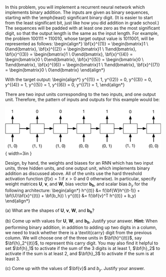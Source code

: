 <!-- From Tutorial 9 of past offering -->
In this problem, you will implement a recurrent neural network which implements binary addition.
The inputs are given as binary sequences, starting with the \emph{least} significant binary digit.
(It is easier to start from the least significant bit, just like how you did addition in grade school.)
The sequences will be padded with at least one zero as the most significant digit, so that the output
length is the same as the input length. For example, the 
problem $100111 + 110010$, whose target output value is $1011001$, will be represented as follows:
\begin{align*}
\bf{x}^{(1)} = \begin{bmatrix}1 \\ 0\end{bmatrix},
\bf{x}^{(2)} = \begin{bmatrix}1 \\ 1\end{bmatrix},
\bf{x}^{(3)} = \begin{bmatrix}1 \\ 0\end{bmatrix},
\bf{x}^{(4)} = \begin{bmatrix}0 \\ 0\end{bmatrix},
\bf{x}^{(5)} = \begin{bmatrix}0 \\ 1\end{bmatrix},
\bf{x}^{(6)} = \begin{bmatrix}1 \\ 1\end{bmatrix},
\bf{x}^{(7)} = \begin{bmatrix}0 \\ 0\end{bmatrix}
\end{align*}

With the target output:
\begin{align*}
y^{(1)} = 1,
y^{(2)} = 0,
y^{(3)} = 0,
y^{(4)} = 1,
y^{(5)} = 1,
y^{(6)} = 0,
y^{(7)} = 1,
\end{align*}

There are two input units corresponding to the two inputs,
and one output unit.
Therefore, the pattern of inputs and outputs for this example would be:

![](rnn-addition.png){ width=3in }

Design, by hand, the weights and biases for an RNN which has two input units,
three hidden units,
and one output unit, which implements binary addition as discussed above.
All of the units use the hard threshold activation function ($f(x) = 1$ if $x > 0$ and $0$ otherwise).
In particular, specify weight matrices $\mathbf{U}$, $\mathbf{v}$, and $\mathbf{W}$, bias vector $\mathbf{b}_{\mathbf{h}}$, and scalar bias $b_y$ for the following architecture:
\begin{align*}
h^{(t)} &= f(\bf{W}h^{(t-1)} + \bf{U}\bf{x}^{(t)} + \bf{b_h}) \\
y^{(t)} &= f(\bf{v}^T h^{(t)} + b_y)
\end{align*}

(a) What are the shapes of $\mathbf{U}$, $\mathbf{v}$, $\mathbf{W}$, and $\mathbf{b}_{\mathbf{h}}$? 

(b) Come up with values for $\mathbf{U}$, $\mathbf{W}$,  and $\mathbf{b}_{\mathbf{h}}$. Justify your answer. 
__Hint:__ When performing binary addition, in addition to adding up two digits in a column, we need to track whether there is a \textit{carry} digit from the previous column. We will choose one of the three units in $\bf{h}^{(t)}$, say $\bf{h}_2^{(t)}$, to represent this carry digit. You may also find it helpful to set $\bf{h}_1$ to activate if the sum of the 3 digits is at least 1, $\bf{h}_2$ to activate if the sum is at least 2, and $\bf{h}_3$ to activate if the sum is at least 3.

(c) Come up with the values of $\bf{v}$ and $b_y$. Justify your answer.
